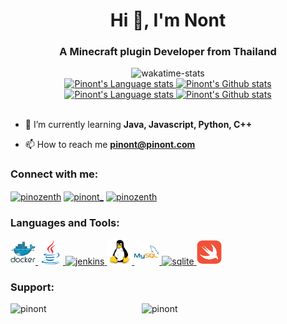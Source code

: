 <h1 align="center">Hi 👋, I'm Nont</h1>
<h3 align="center">A Minecraft plugin Developer from Thailand</h3>

<div align="center">
  <img alt='wakatime-stats' src='https://github-readme-stats.vercel.app/api/wakatime?username=pinozenth\&layout=compact' />
</div>

<!-- Light Mode -->
<div align="center"> 
<a href="https://github.com/anuraghazra/github-readme-stats#gh-light-mode-only">
<img height=259 src="https://github-readme-stats-git-masterrstaa-rickstaa.vercel.app/api/top-langs/?username=pionont&layout=compact&langs_count=12&hide_border=true&role=owner,collaborator&theme=default#gh-light-mode-only" alt="Pinont's Language stats" />
</a>
<a href="https://github.com/anuraghazra/github-readme-stats#gh-light-mode-only">
<img height=259 src="https://github-readme-stats-git-masterrstaa-rickstaa.vercel.app/api?username=pinont&show_icons=true&line_height=28&hide_border=true&card_width=347&include_all_commits=true&role=owner,collaborator&rank_icon=github&show=reviews,discussions_answered&exclude_repo=github-readme-stats&theme=default#gh-light-mode-only" alt="Pinont's Github stats" />
</a>
</div>

<!-- Dark Mode -->
<div align="center"> 
<a href="https://github.com/anuraghazra/github-readme-stats#gh-dark-mode-only">
<img height=259 src="https://github-readme-stats-git-masterrstaa-rickstaa.vercel.app/api/top-langs/?username=pinont&layout=compact&langs_count=12&hide_border=true&role=owner,collaborator&theme=dark&bg_color=000000#gh-dark-mode-only" alt="Pinont's Language stats" />
</a>
<a href="https://github.com/anuraghazra/github-readme-stats#gh-dark-mode-only">
<img height=259 src="https://github-readme-stats-git-masterrstaa-rickstaa.vercel.app/api?username=pinont&show_icons=true&line_height=28&hide_border=true&card_width=347&include_all_commits=true&role=owner,collaborator&rank_icon=github&show=reviews,discussions_answered&exclude_repo=github-readme-stats&theme=dark&bg_color=000000#gh-dark-mode-only" alt="Pinont's Github stats" />
</a>
</div><br>

- 🌱 I’m currently learning **Java, Javascript, Python, C++**

- 📫 How to reach me **pinont@pinont.com**

<h3 align="left">Connect with me:</h3>
<p align="left">
<a href="https://dev.to/pinozenth" target="blank"><img align="center" src="https://raw.githubusercontent.com/rahuldkjain/github-profile-readme-generator/master/src/images/icons/Social/devto.svg" alt="pinozenth" height="30" width="40" /></a>
<a href="https://www.youtube.com/c/pinont_" target="blank"><img align="center" src="https://raw.githubusercontent.com/rahuldkjain/github-profile-readme-generator/master/src/images/icons/Social/youtube.svg" alt="pinont_" height="30" width="40" /></a>
<a href="https://www.leetcode.com/pinozenth" target="blank"><img align="center" src="https://raw.githubusercontent.com/rahuldkjain/github-profile-readme-generator/master/src/images/icons/Social/leet-code.svg" alt="pinozenth" height="30" width="40" /></a>
</p>

<h3 align="left">Languages and Tools:</h3>
<p align="left"> <a href="https://www.docker.com/" target="_blank" rel="noreferrer"> <img src="https://raw.githubusercontent.com/devicons/devicon/master/icons/docker/docker-original-wordmark.svg" alt="docker" width="40" height="40"/> </a> <a href="https://www.java.com" target="_blank" rel="noreferrer"> <img src="https://raw.githubusercontent.com/devicons/devicon/master/icons/java/java-original.svg" alt="java" width="40" height="40"/> </a> <a href="https://www.jenkins.io" target="_blank" rel="noreferrer"> <img src="https://www.vectorlogo.zone/logos/jenkins/jenkins-icon.svg" alt="jenkins" width="40" height="40"/> </a> <a href="https://www.linux.org/" target="_blank" rel="noreferrer"> <img src="https://raw.githubusercontent.com/devicons/devicon/master/icons/linux/linux-original.svg" alt="linux" width="40" height="40"/> </a> <a href="https://www.mysql.com/" target="_blank" rel="noreferrer"> <img src="https://raw.githubusercontent.com/devicons/devicon/master/icons/mysql/mysql-original-wordmark.svg" alt="mysql" width="40" height="40"/> </a> <a href="https://www.sqlite.org/" target="_blank" rel="noreferrer"> <img src="https://www.vectorlogo.zone/logos/sqlite/sqlite-icon.svg" alt="sqlite" width="40" height="40"/> </a> <a href="https://developer.apple.com/swift/" target="_blank" rel="noreferrer"> <img src="https://raw.githubusercontent.com/devicons/devicon/master/icons/swift/swift-original.svg" alt="swift" width="40" height="40"/> </a> </p>

<h3 align="left">Support:</h3>
<p><a href="https://www.buymeacoffee.com/pinont"> <img align="left" src="https://cdn.buymeacoffee.com/buttons/v2/default-yellow.png" height="50" width="210" alt="pinont" /></a>
  <a href="https://ko-fi.com/pinont"> <img align="left" src="https://cdn.ko-fi.com/cdn/kofi3.png?v=3" height="50" width="210" alt="pinont" /></a></p><br><br>
